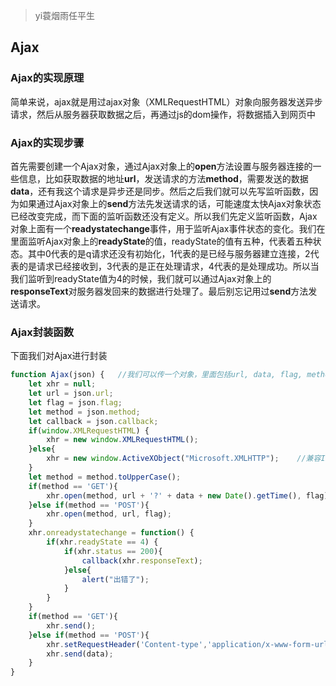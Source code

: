 >yi蓑烟雨任平生


## Ajax

### Ajax的实现原理

简单来说，ajax就是用过ajax对象（XMLRequestHTML）对象向服务器发送异步请求，然后从服务器获取数据之后，再通过js的dom操作，将数据插入到网页中


### Ajax的实现步骤

首先需要创建一个Ajax对象，通过Ajax对象上的**open**方法设置与服务器连接的一些信息，比如获取数据的地址**url**，发送请求的方法**method**，需要发送的数据**data**，还有我这个请求是异步还是同步。然后之后我们就可以先写监听函数，因为如果通过Ajax对象上的**send**方法先发送请求的话，可能速度太快Ajax对象状态已经改变完成，而下面的监听函数还没有定义。所以我们先定义监听函数，Ajax对象上面有一个**readystatechange**事件，用于监听Ajax事件状态的变化。我们在里面监听Ajax对象上的**readyState**的值，readyState的值有五种，代表着五种状态。其中0代表的是q请求还没有初始化，1代表的是已经与服务器建立连接，2代表的是请求已经接收到，3代表的是正在处理请求，4代表的是处理成功。所以当我们监听到readyState值为4的时候，我们就可以通过Ajax对象上的**responseText**对服务器发回来的数据进行处理了。最后别忘记用过**send**方法发送请求。


### Ajax封装函数

下面我们对Ajax进行封装

```js
function Ajax(json) {	//我们可以传一个对象，里面包括url, data, flag, method, callback
	let xhr = null;
	let url = json.url;
	let flag = json.flag;
	let method = json.method;
	let callback = json.callback;
	if(window.XMLRequestHTML) {
		xhr = new window.XMLRequestHTML();
	}else{
		xhr = new window.ActiveXObject("Microsoft.XMLHTTP");	//兼容IE
	}
	let method = method.toUpperCase();
	if(method == 'GET'){
		xhr.open(method, url + '?' + data + new Date().getTime(), flag);	//这里需要添加一个当前时间防止读取缓存
	}else if(method == 'POST'){
		xhr.open(method, url, flag);
	}
	xhr.onreadystatechange = function() {
		if(xhr.readyState == 4) {
			if(xhr.status == 200){
				callback(xhr.responseText);
			}else{
				alert("出错了");
			}
		}
	}
	if(method == 'GET'){
		xhr.send();
	}else if(method == 'POST'){
		xhr.setRequestHeader('Content-type','application/x-www-form-urlencoded');
		xhr.send(data);
	}
}
```


